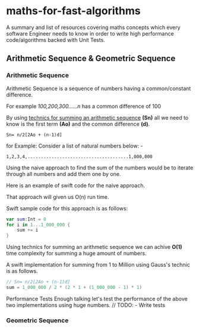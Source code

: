 # maths-for-fast-algorithms
A summary and list of resources covering maths concepts which every software Engineer needs to know in order to write high performance code/algorithms backed with Unit Tests.

## Arithmetic Sequence & Geometric Sequence
### Arithmetic Sequence
Arithmetic Sequence is a sequence of numbers having a common/constant difference.

 For example
*100,200,300......n* has a common difference of 100

By using [technics for summing an arithmetic sequence](https://en.wikipedia.org/wiki/Arithmetic_progression#:~:text=An%20alternate%20form%20results%20from%20re%2Dinserting%20the%20substitution%3A,%3A) **(Sn)** 
all we need to know is the first term **(Ao)** and the common difference **(d)**.

`Sn= n/2[2Ao + (n-1)d]`

for Example: 
Consider a list of natural numbers below: - 

`1,2,3,4,......................................1,000,000`

Using the naive approach to find the sum of the numbers would be to iterate through all numbers and add them one by one.

Here is an example of swift code for the naive approach.

That approach will given us O(n) run time. 

Swift sample code for this approach is as follows: 

```swift
var sum:Int = 0
for i in 1...1_000_000 {
    sum += i
}
```

Using technics for summing an arithmetic sequence we can achive **O(1)** time complexity for summing a huge amount of numbers.

A swift implementation for summing from 1 to Million using Gauss's technic is as follows.
      
```swift
// Sn= n/2[2Ao + (n-1)d]
sum = 1_000_000 / 2 * (2 * 1 + (1_000_000 - 1) * 1)
```
      

Performance Tests
  Enough talking let's test the performance of the above two implementations using huge numbers.
  // TODO: - Write tests
      



### Geometric Sequence
